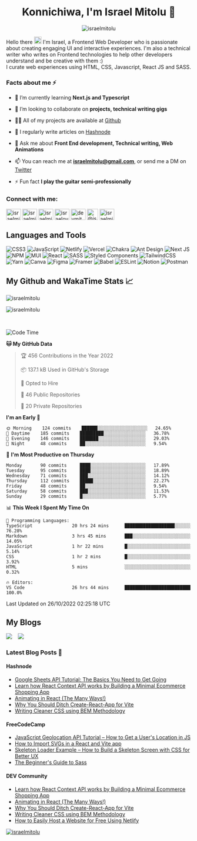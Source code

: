 <h1 align="center">Konnichiwa, I'm Israel Mitolu 🚀</h1>

<p align="center"> <img src="https://komarev.com/ghpvc/?username=israelmitolu&label=Profile%20views&color=9FACE6&style=flat" alt="israelmitolu" /> </p>

<p>Hello there <img src="https://raw.githubusercontent.com/MartinHeinz/MartinHeinz/master/wave.gif" width="20px" height="20px"> I'm Israel, a Frontend Web Developer who is passionate about creating engaging UI and interactive experiences. I'm also a technical writer who writes on Frontend technologies to help other developers understand and be creative with them :) <br>
I curate web experiences using HTML, CSS, Javascript, React JS and SASS. 
</p>

### Facts about me ⚡

- 🌱 I’m currently learning **Next.js and Typescript**

- 👯 I’m looking to collaborate on **projects, technical writing gigs**

- 👨‍💻 All of my projects are available at [Github](https://github.com/israelmitolu)

- 📝 I regularly write articles on [Hashnode](https://israelmitolu.hashnode.dev)

- 💬 Ask me about **Front End development, Technical writing, Web Animations**

- 📫 You can reach me at **israelmitolu@gmail.com**, or send me a DM on [Twitter](https://twitter.com/israelmitolu)

- ⚡ Fun fact **I play the guitar semi-professionally**

### Connect with me:

<p align="left">
<a href="https://codepen.io/israelmitolu" target="blank"><img align="center" src="https://raw.githubusercontent.com/rahuldkjain/github-profile-readme-generator/master/src/images/icons/Social/codepen.svg" alt="israelmitolu" height="30" width="40" /></a>
<a href="https://dev.to/israelmitolu" target="blank"><img align="center" src="https://raw.githubusercontent.com/rahuldkjain/github-profile-readme-generator/master/src/images/icons/Social/devto.svg" alt="israelmitolu" height="30" width="40" /></a>
<a href="https://twitter.com/israelmitolu" target="blank"><img align="center" src="https://raw.githubusercontent.com/rahuldkjain/github-profile-readme-generator/master/src/images/icons/Social/twitter.svg" alt="israelmitolu" height="30" width="40" /></a>
<a href="https://linkedin.com/in/israeloyetunji" target="blank"><img align="center" src="https://raw.githubusercontent.com/rahuldkjain/github-profile-readme-generator/master/src/images/icons/Social/linked-in-alt.svg" alt="israeloyetunji" height="30" width="40" /></a>
<a href="https://instagram.com/devmitoluu" target="blank"><img align="center" src="https://raw.githubusercontent.com/rahuldkjain/github-profile-readme-generator/master/src/images/icons/Social/instagram.svg" alt="devmitoluu" height="30" width="40" /></a>
<a href="https://hashnode.com/@israelmitolu" target="blank"><img align="center" src="https://seeklogo.com/images/H/hashnode-logo-B114767E70-seeklogo.com.png" alt="@israelmitolu" height="30" width="30" /></a>
<a href="https://discord.gg/israelmitolu#9093" target="blank"><img align="center" src="https://raw.githubusercontent.com/rahuldkjain/github-profile-readme-generator/master/src/images/icons/Social/discord.svg" alt="israelmitolu#9093" height="30" width="40" /></a>
</p>

## Languages and Tools
![CSS3](https://img.shields.io/badge/css3-%231572B6.svg?style=for-the-badge&logo=css3&logoColor=white) ![JavaScript](https://img.shields.io/badge/javascript-%23323330.svg?style=for-the-badge&logo=javascript&logoColor=%23F7DF1E) ![Netlify](https://img.shields.io/badge/netlify-%23000000.svg?style=for-the-badge&logo=netlify&logoColor=#00C7B7) ![Vercel](https://img.shields.io/badge/vercel-%23000000.svg?style=for-the-badge&logo=vercel&logoColor=white) ![Chakra](https://img.shields.io/badge/chakra-%234ED1C5.svg?style=for-the-badge&logo=chakraui&logoColor=white) ![Ant Design](https://img.shields.io/badge/Antd-%23663399.svg?style=for-the-badge&logo=ant-design&logoColor=white) ![Next JS](https://img.shields.io/badge/Next-black?style=for-the-badge&logo=next.js&logoColor=white) ![NPM](https://img.shields.io/badge/NPM-%23000000.svg?style=for-the-badge&logo=npm&logoColor=white) ![MUI](https://img.shields.io/badge/MUI-%230081CB.svg?style=for-the-badge&logo=mui&logoColor=white) ![React](https://img.shields.io/badge/react-%2320232a.svg?style=for-the-badge&logo=react&logoColor=%2361DAFB) ![SASS](https://img.shields.io/badge/SASS-hotpink.svg?style=for-the-badge&logo=SASS&logoColor=white) ![Styled Components](https://img.shields.io/badge/styled--components-DB7093?style=for-the-badge&logo=styled-components&logoColor=white) ![TailwindCSS](https://img.shields.io/badge/tailwindcss-%2338B2AC.svg?style=for-the-badge&logo=tailwind-css&logoColor=white) ![Yarn](https://img.shields.io/badge/yarn-%232C8EBB.svg?style=for-the-badge&logo=yarn&logoColor=white) ![Canva](https://img.shields.io/badge/Canva-%2300C4CC.svg?style=for-the-badge&logo=Canva&logoColor=white) 	![Figma](https://img.shields.io/badge/figma-%23F24E1E.svg?style=for-the-badge&logo=figma&logoColor=white) ![Framer](https://img.shields.io/badge/Framer-black?style=for-the-badge&logo=framer&logoColor=blue) ![Babel](https://img.shields.io/badge/Babel-F9DC3e?style=for-the-badge&logo=babel&logoColor=black) ![ESLint](https://img.shields.io/badge/ESLint-4B3263?style=for-the-badge&logo=eslint&logoColor=white) ![Notion](https://img.shields.io/badge/Notion-%23000000.svg?style=for-the-badge&logo=notion&logoColor=white) ![Postman](https://img.shields.io/badge/Postman-FF6C37?style=for-the-badge&logo=postman&logoColor=white)

## My Github and WakaTime Stats :chart_with_upwards_trend:

<p><img align="center" src="https://github-readme-stats.vercel.app/api/top-langs?username=israelmitolu&show_icons=true&locale=en&layout=compact&icon_color=fff&bg_color=30,4158D0,C850C0&title_color=fff&text_color=fff" alt="israelmitolu" /></p>

<p><img align="center" src="https://github-readme-stats.vercel.app/api?username=israelmitolu&show_icons=true&icon_color=fff&bg_color=30,4158D0,C850C0&title_color=fff&text_color=fff&locale=en" alt="israelmitolu" /></p>

&nbsp;

<!--START_SECTION:waka-->
![Code Time](http://img.shields.io/badge/Code%20Time-598%20hrs%2041%20mins-blue)

**🐱 My GitHub Data** 

> 🏆 456 Contributions in the Year 2022
 > 
> 📦 137.1 kB Used in GitHub's Storage 
 > 
> 💼 Opted to Hire
 > 
> 📜 46 Public Repositories 
 > 
> 🔑 20 Private Repositories  
 > 
**I'm an Early 🐤** 

```text
🌞 Morning    124 commits    ██████░░░░░░░░░░░░░░░░░░░   24.65% 
🌆 Daytime    185 commits    █████████░░░░░░░░░░░░░░░░   36.78% 
🌃 Evening    146 commits    ███████░░░░░░░░░░░░░░░░░░   29.03% 
🌙 Night      48 commits     ██░░░░░░░░░░░░░░░░░░░░░░░   9.54%

```
📅 **I'm Most Productive on Thursday** 

```text
Monday       90 commits     ████░░░░░░░░░░░░░░░░░░░░░   17.89% 
Tuesday      95 commits     ████░░░░░░░░░░░░░░░░░░░░░   18.89% 
Wednesday    71 commits     ███░░░░░░░░░░░░░░░░░░░░░░   14.12% 
Thursday     112 commits    █████░░░░░░░░░░░░░░░░░░░░   22.27% 
Friday       48 commits     ██░░░░░░░░░░░░░░░░░░░░░░░   9.54% 
Saturday     58 commits     ███░░░░░░░░░░░░░░░░░░░░░░   11.53% 
Sunday       29 commits     █░░░░░░░░░░░░░░░░░░░░░░░░   5.77%

```


📊 **This Week I Spent My Time On** 

```text
💬 Programming Languages: 
TypeScript               20 hrs 24 mins      ███████████████████░░░░░░   76.28% 
Markdown                 3 hrs 45 mins       ███░░░░░░░░░░░░░░░░░░░░░░   14.05% 
JavaScript               1 hr 22 mins        █░░░░░░░░░░░░░░░░░░░░░░░░   5.14% 
CSS                      1 hr 2 mins         █░░░░░░░░░░░░░░░░░░░░░░░░   3.92% 
HTML                     5 mins              ░░░░░░░░░░░░░░░░░░░░░░░░░   0.32%

🔥 Editors: 
VS Code                  26 hrs 44 mins      █████████████████████████   100.0%

```


 Last Updated on 26/10/2022 02:25:18 UTC
<!--END_SECTION:waka-->

## My Blogs

<p>
<a href="https://israelmitolu.hashnode.dev/"><img src="https://img.shields.io/badge/Hashnode-2962FF?style=for-the-badge&logo=hashnode&logoColor=white"/></a>
 &nbsp;&nbsp;
<a href="https://dev.to/israelmitolu"><img src="https://img.shields.io/badge/dev.to-0A0A0A?style=for-the-badge&logo=dev.to&logoColor=white"/></a>
</p> 

### Latest Blog Posts 📘

#### Hashnode

<!-- BLOG:START -->
- [Google Sheets API Tutorial: The Basics You Need to Get Going](https://israelmitolu.hashnode.dev/google-sheets-api-tutorial-the-basics-you-need-to-get-going)
- [Learn how React Context API works by Building a Minimal Ecommerce Shopping App](https://israelmitolu.hashnode.dev/build-an-ecommerce-shopping-app-with-react-context-api)
- [Animating in React &lpar;The Many Ways!&rpar;](https://israelmitolu.hashnode.dev/animation-libraries-for-react)
- [Why You Should Ditch Create-React-App for Vite](https://israelmitolu.hashnode.dev/why-you-should-ditch-create-react-app-for-vite)
- [Writing Cleaner CSS using BEM Methodology](https://israelmitolu.hashnode.dev/writing-cleaner-css-using-bem-methodology)
<!-- BLOG:END -->

#### FreeCodeCamp

<!-- FCC:START -->
- [JavaScript Geolocation API Tutorial – How to Get a User&#39;s Location in JS](https://www.freecodecamp.org/news/how-to-get-user-location-with-javascript-geolocation-api/)
- [How to Import SVGs in a React and Vite app](https://www.freecodecamp.org/news/how-to-import-svgs-in-react-and-vite/)
- [Skeleton Loader Example – How to Build a Skeleton Screen with CSS for Better UX](https://www.freecodecamp.org/news/how-to-build-skeleton-screens-using-css-for-better-user-experience/)
- [The Beginner&#39;s Guide to Sass](https://www.freecodecamp.org/news/the-beginners-guide-to-sass/)
<!-- FCC:END -->

#### DEV Community

<!-- DEV:START -->
- [Learn how React Context API works by Building a Minimal Ecommerce Shopping App](https://dev.to/israelmitolu/learn-how-react-context-api-works-by-building-a-minimal-ecommerce-shopping-app-2479)
- [Animating in React &lpar;The Many Ways!&rpar;](https://dev.to/israelmitolu/animating-in-react-the-many-ways-gm5)
- [Why You Should Ditch Create-React-App for Vite](https://dev.to/israelmitolu/why-you-should-ditch-create-react-app-for-vite-57kj)
- [Writing Cleaner CSS using BEM Methodology](https://dev.to/israelmitolu/writing-cleaner-css-using-bem-methodology-4b2o)
- [How to Easily Host a Website for Free Using Netlify](https://dev.to/israelmitolu/how-to-easily-host-a-website-for-free-using-netlify-2ioi)
<!-- DEV:END -->

<p align="left"> <a href="https://twitter.com/israelmitolu" target="blank"><img src="https://img.shields.io/twitter/follow/israelmitolu?logo=twitter&style=for-the-badge" alt="israelmitolu" /></a> </p>
